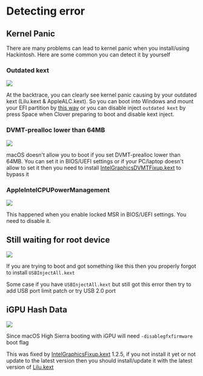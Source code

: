 # Detecting error

## Kernel Panic

There are many problems can lead to kernel panic when you install/using Hackintosh. Here are some common you can detect it by yourself

### Outdated kext

![](Picture/kp1.jpg)

At the backtrace, you can clearly see kernel panic causing by your outdated kext (Lilu.kext & AppleALC.kext). So you can boot into Windows and mount your EFI partition by [this way](tips.md#how-to-mount-efi-partition) or you can disable inject `outdated kext` by press Space when Clover preparing to boot and disable kext inject. 

### DVMT-prealloc lower than 64MB

![](Picture/kp2.jpg)

macOS doesn't allow you to boot if you set DVMT-prealloc lower than 64MB. You can set it in BIOS/UEFI settings or if your PC/laptop doesn't allow to set it then you need to install [IntelGraphicsDVMTFixup.kext](https://github.com/BarbaraPalvin/IntelGraphicsDVMTFixup/releases) to bypass it

### AppleIntelCPUPowerManagement

![](Picture/appleintelcpupowermanagement.jpg)

This happened when you enable locked MSR in BIOS/UEFI settings. You need to disable it.

## Still waiting for root device

![](Picture/a1.jpg)

If you are trying to boot and got something like this then you properly forgot to install `USBInjectAll.kext`

Some case if you have `USBInjectAll.kext` but still got this error then try to add USB port limit patch or try USB 2.0 port

## iGPU Hash Data

![](Picture/disablegfxfirmware.jpg)

Since macOS High Sierra booting with iGPU will need `-disablegfxfirmware` boot flag

This was fixed by [IntelGraphicsFixup.kext](https://github.com/lvs1974/IntelGraphicsFixup/releases) 1.2.5, if you not install it yet or not update to the latest version then you should install/update it with the latest version of [Lilu.kext](https://github.com/vit9696/Lilu/releases)

